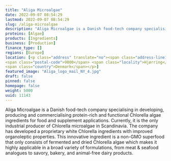 ```yaml
---
title: "Aliga Microalgae"
date: 2022-09-07 08:54:29
lastmod: 2022-09-07 08:54:29
slug: /aliga-microalgae
description: "Aliga Microalgae is a Danish food-tech company specialising in developing, producing and commercialising protein-rich and functional Chlorella algae ingredients for food and supplement applications. Currently, it is the only industrial producer of Chlorella microalgae in Scandinavia. The company has developed a proprietary white Chlorella ingredients with improved organoleptic properties."
proteins: [Algae]
products: [Ingredients]
business: [Production]
finance_type: []
regions: [Europe]
location: [<p class="address" translate="no"><span class="address-line1">Vandværksvej 12</span><br>
<span class="postal-code">9800</span> <span class="locality">Hjørring</span><br>
<span class="country">Denmark</span></p>]
featured_image: "Aliga_logo_mail_NY_4.jpg"
draft: false
pinned: false
homepage: false
weight: 5000
uuid: 11143
---
```

<p>Aliga Microalgae is a Danish food-tech company specialising in developing, producing and commercialising protein-rich and functional Chlorella algae ingredients for food and supplement applications. Currently, it is the only industrial producer of Chlorella microalgae in Scandinavia. The company has developed a proprietary white Chlorella ingredients with improved organoleptic properties. This innovative ingredient is a non-GMO superfood that only consists of fermented and dried Chlorella algae which makes it highly applicable in a broad variety of formulations, from meat & seafood analogues to savory, bakery, and animal-free dairy products.</p>
